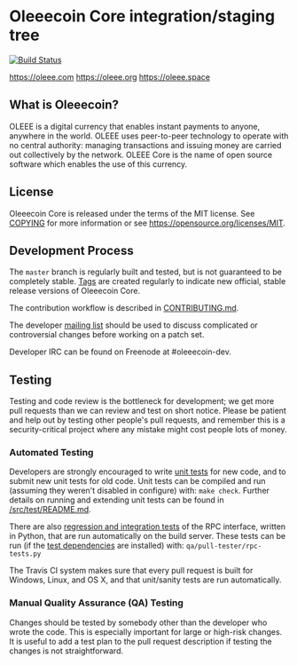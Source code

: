 Oleeecoin Core integration/staging tree
=====================================

[![Build Status](https://travis-ci.org/oleeecoin-project/oleeecoin.svg?branch=master)](https://travis-ci.org/oleeecoin-project/oleeecoin)

https://oleee.com
https://oleee.org
https://oleee.space

What is Oleeecoin?
----------------

OLEEE is a digital currency that enables instant payments to
anyone, anywhere in the world. OLEEE uses peer-to-peer technology to operate
with no central authority: managing transactions and issuing money are carried
out collectively by the network. OLEEE Core is the name of open source
software which enables the use of this currency.


License
-------

Oleeecoin Core is released under the terms of the MIT license. See [COPYING](COPYING) for more
information or see https://opensource.org/licenses/MIT.

Development Process
-------------------

The `master` branch is regularly built and tested, but is not guaranteed to be
completely stable. [Tags](https://github.com/oleeecoin-project/oleeecoin/tags) are created
regularly to indicate new official, stable release versions of Oleeecoin Core.

The contribution workflow is described in [CONTRIBUTING.md](CONTRIBUTING.md).

The developer [mailing list](https://groups.google.com/forum/#!forum/oleeecoin-dev)
should be used to discuss complicated or controversial changes before working
on a patch set.

Developer IRC can be found on Freenode at #oleeecoin-dev.

Testing
-------

Testing and code review is the bottleneck for development; we get more pull
requests than we can review and test on short notice. Please be patient and help out by testing
other people's pull requests, and remember this is a security-critical project where any mistake might cost people
lots of money.

### Automated Testing

Developers are strongly encouraged to write [unit tests](src/test/README.md) for new code, and to
submit new unit tests for old code. Unit tests can be compiled and run
(assuming they weren't disabled in configure) with: `make check`. Further details on running
and extending unit tests can be found in [/src/test/README.md](/src/test/README.md).

There are also [regression and integration tests](/qa) of the RPC interface, written
in Python, that are run automatically on the build server.
These tests can be run (if the [test dependencies](/qa) are installed) with: `qa/pull-tester/rpc-tests.py`

The Travis CI system makes sure that every pull request is built for Windows, Linux, and OS X, and that unit/sanity tests are run automatically.

### Manual Quality Assurance (QA) Testing

Changes should be tested by somebody other than the developer who wrote the
code. This is especially important for large or high-risk changes. It is useful
to add a test plan to the pull request description if testing the changes is
not straightforward.
